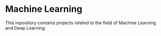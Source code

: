 # Machine Learning
This repository contains projects related to the field of Machine Learning and Deep Learning.
